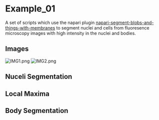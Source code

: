 # Example_01
 
A set of scripts which use the napari plugin [napari-segment-blobs-and-things-with-membranes](https://github.com/haesleinhuepf/napari-segment-blobs-and-things-with-membranes) to segment nuclei and cells from fluoresence microscopy images with high intensity in the nuclei and bodies.

## Images
![IMG1.png](https://github.com/vanessadao31/Example_01/Images/IMG1.png)
![IMG2.png](https://github.com/vanessadao31/Example_01/Images/IMG2.png)


## Nuceli Segmentation

## Local Maxima

## Body Segmentation

